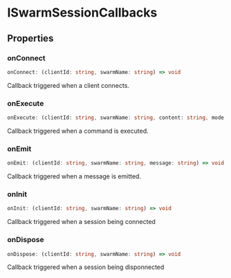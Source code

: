 # ISwarmSessionCallbacks

## Properties

### onConnect

```ts
onConnect: (clientId: string, swarmName: string) => void
```

Callback triggered when a client connects.

### onExecute

```ts
onExecute: (clientId: string, swarmName: string, content: string, mode: ExecutionMode) => void
```

Callback triggered when a command is executed.

### onEmit

```ts
onEmit: (clientId: string, swarmName: string, message: string) => void
```

Callback triggered when a message is emitted.

### onInit

```ts
onInit: (clientId: string, swarmName: string) => void
```

Callback triggered when a session being connected

### onDispose

```ts
onDispose: (clientId: string, swarmName: string) => void
```

Callback triggered when a session being disponnected
